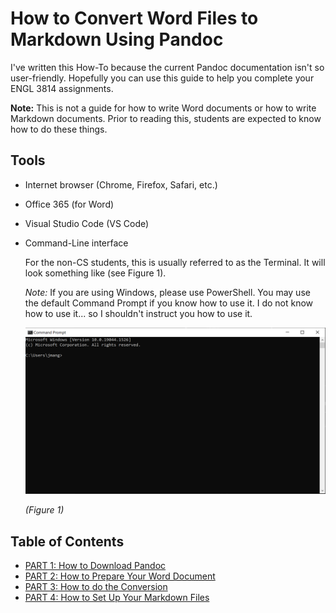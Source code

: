 # How to Convert Word Files to Markdown Using Pandoc

I've written this How-To because the current Pandoc documentation isn't so user-friendly. Hopefully you can use this guide to help you complete your ENGL 3814 assignments.

**Note:** This is not a guide for how to write Word documents or how to write Markdown documents. Prior to reading this, students are expected to know how to do these things.

## Tools

* Internet browser (Chrome, Firefox, Safari, etc.)
* Office 365 (for Word)
* Visual Studio Code (VS Code)
* Command-Line interface

    For the non-CS students, this is usually referred to as the Terminal. It will look something like (see Figure 1).

    *Note:* If you are using Windows, please use PowerShell. You may use the default Command Prompt if you know how to use it. I do not know how to use it... so I shouldn't instruct you how to use it.

    ![Example of Command-Line interface](images/Terminal.PNG)

    *(Figure 1)*

## Table of Contents

* [PART 1: How to Download Pandoc](How-to-download-Pandoc.md)
* [PART 2: How to Prepare Your Word Document](Preparing-your-word-document.md)
* [PART 3: How to do the Conversion](Converting-files.md)
* [PART 4: How to Set Up Your Markdown Files](Modifying-markdown-file.md)

